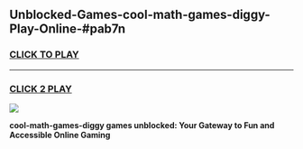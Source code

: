 
## Unblocked-Games-cool-math-games-diggy-Play-Online-#pab7n
<h3>
<a href="https://premium.freeplayer.one?title=cool-math-games-diggy&ref=27F">CLICK TO PLAY</a></h3>
<hr>

<h3>
<a href="https://premium.freeplayer.one?title=cool-math-games-diggy&ref=27F">CLICK 2 PLAY</a>
  
</h3>

<a href="https://premium.freeplayer.one?title=cool-math-games-diggy&ref=27F"><img src="https://clearcache.store/games.png"></a>


**cool-math-games-diggy games unblocked: Your Gateway to Fun and Accessible Online Gaming**
